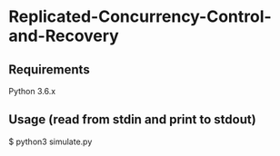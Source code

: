 # Replicated-Concurrency-Control-and-Recovery

## Requirements
Python 3.6.x

## Usage (read from stdin and print to stdout)
$ python3 simulate.py
